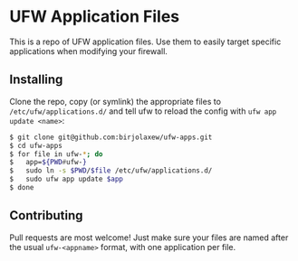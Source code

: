# UFW Application Files

This is a repo of UFW application files. Use them to easily target specific applications when modifying your firewall.

## Installing

Clone the repo, copy (or symlink) the appropriate files to `/etc/ufw/applications.d/` and tell ufw to reload the config with `ufw app update <name>`:

```bash
$ git clone git@github.com:birjolaxew/ufw-apps.git
$ cd ufw-apps
$ for file in ufw-*; do
$   app=${PWD#ufw-}
$   sudo ln -s $PWD/$file /etc/ufw/applications.d/
$   sudo ufw app update $app
$ done
```

## Contributing

Pull requests are most welcome! Just make sure your files are named after the usual `ufw-<appname>` format, with one application per file.